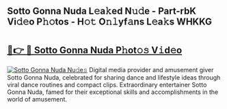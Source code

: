 ## Sotto Gonna Nuda L𝚎a𝚔ed N𝚞𝚍e - Part-rbK Vi𝚍𝚎o P𝚑𝚘tos - H𝚘𝚝 O𝚗𝚕yf𝚊ns L𝚎a𝚔s WHKKG

# <h2><a href="http://kf9c39.oniu.top/?m=Sotto+Gonna+Nuda">🔗👉 🔴 Sotto Gonna Nuda P𝚑ot𝚘𝚜 V𝚒d𝚎o</a></h2>

[![Sotto Gonna Nuda Nu𝚍e𝚜](https://i.imgur.com/0qMVB7G.gif)](http://kf9c39.oniu.top/?m=Sotto+Gonna+Nuda)
Digital media provider and amusement giver Sotto Gonna Nuda, celebrated for sharing dance and lifestyle ideas through viral dance routines and compact clips. Extraordinary entertainer Sotto Gonna Nuda, famed for their exceptional skills and accomplishments in the world of amusement.  
